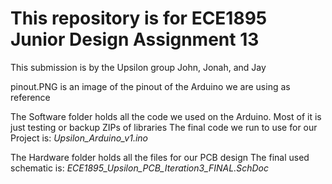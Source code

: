 # This repository is for ECE1895 Junior Design Assignment 13

This submission is by the Upsilon group John, Jonah, and Jay


pinout.PNG is an image of the pinout of the Arduino we are using as reference

The Software folder holds all the code we used on the Arduino.
Most of it is just testing or backup ZIPs of libraries
The final code we run to use for our Project is: *Upsilon_Arduino_v1.ino*

The Hardware folder holds all the files for our PCB design
The final used schematic is: *ECE1895_Upsilon_PCB_Iteration3_FINAL.SchDoc*